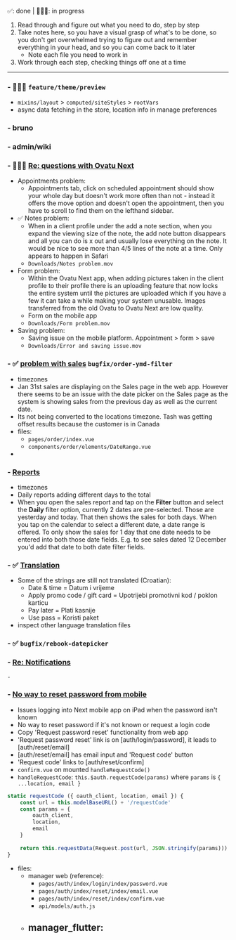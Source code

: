 ✅: done | 🧑🏻‍💻: in progress
1. Read through and figure out what you need to do, step by step
2. Take notes here, so you have a visual grasp of what's to be done, so you don't get overwhelmed trying to figure out and remember everything in your head, and so you can come back to it later
	- Note each file you need to work in
3. Work through each step, checking things off one at a time
---
### - 🧑🏻‍💻 `feature/theme/preview`
- `mixins/layout` > `computed/siteStyles` > `rootVars`
- async data fetching in the store, location info in manage preferences

### - bruno

### - admin/wiki

### - 🧑🏻‍💻 [Re: questions with Ovatu Next](https://secure.helpscout.net/conversation/2471950954/191244?folderId=7922220)
- Appointments problem:
	- Appointments tab, click on scheduled appointment should show your whole day but doesn't work more often than not - instead it offers the move option and doesn't open the appointment, then you have to scroll to find them on the lefthand sidebar.
- ✅ Notes problem:
	- When in a client profile under the add a note section, when you expand the viewing size of the note, the add note button disappears and all you can do is x out and usually lose everything on the note. It would be nice to see more than 4/5 lines of the note at a time. Only appears to happen in Safari
	- `Downloads/Notes problem.mov`
- Form problem:
	- Within the Ovatu Next app, when adding pictures taken in the client profile to their profile there is an uploading feature that now locks the entire system until the pictures are uploaded which if you have a few it can take a while making your system unusable. Images transferred from the old Ovatu to Ovatu Next are low quality.
	- Form on the mobile app
	- `Downloads/Form problem.mov`
- Saving problem:
	- Saving issue on the mobile platform. Appointment > form > save
	- `Downloads/Error and saving issue.mov`

### - ✅ [problem with sales](https://secure.helpscout.net/conversation/2497278849/193923?folderId=7922220) `bugfix/order-ymd-filter`
- timezones
- Jan 31st sales are displaying on the Sales page in the web app. However there seems to be an issue with the date picker on the Sales page as the system is showing sales from the previous day as well as the current date.
- Its not being converted to the locations timezone. Tash was getting offset results because the customer is in Canada
- files:
	- `pages/order/index.vue`
	- `components/order/elements/DateRange.vue`
- 

### - [Reports](https://secure.helpscout.net/conversation/2489486135/193096?folderId=7922220)
- timezones
- Daily reports adding different days to the total
- When you open the sales report and tap on the **Filter** button and select the **Daily** filter option, currently 2 dates are pre-selected. Those are yesterday and today. That then shows the sales for both days. When you tap on the calendar to select a different date, a date range is offered. To only show the sales for 1 day that one date needs to be entered into both those date fields. E.g. to see sales dated 12 December you'd add that date to both date filter fields.

### - ✅ [Translation](https://secure.helpscout.net/conversation/2526780345/197035?folderId=7922220)
- Some of the strings are still not translated (Croatian):
	- Date & time = Datum i vrijeme
	- Apply promo code / gift card = Upotrijebi promotivni kod / poklon karticu
	- Pay later = Plati kasnije  
	- Use pass = Koristi paket
- inspect other language translation files 

### - ✅ `bugfix/rebook-datepicker`

### - [Re: Notifications](https://secure.helpscout.net/conversation/2483654426/192514?folderId=7922220)
	-

### - [No way to reset password from mobile](https://secure.helpscout.net/conversation/2502362516/194413?folderId=7922220)
- Issues logging into Next mobile app on iPad when the password isn't known
- No way to reset password if it's not known or request a login code
- Copy 'Request password reset' functionality from web app
- 'Request password reset' link is on [auth/login/password], it leads to [auth/reset/email]
- [auth/reset/email] has email input and 'Request code' button
- 'Request code' links to [auth/reset/confirm]
- `confirm.vue` on mounted `handleRequestCode()` 
- `handleRequestCode`: `this.$auth.requestCode(params)` where `params` is `{ ...location, email }`
```js
static requestCode ({ oauth_client, location, email }) {
	const url = this.modelBaseURL() + '/requestCode'
	const params = {
		oauth_client,
		location,
		email
	}
	
	return this.requestData(Request.post(url, JSON.stringify(params)))
}
```
- files:
	- manager web (reference):
		- `pages/auth/index/login/index/password.vue`
		- `pages/auth/index/reset/index/email.vue`
		- `pages/auth/index/reset/index/confirm.vue`
		- `api/models/auth.js`
	- manager_flutter:
		- 